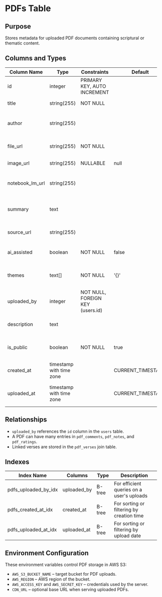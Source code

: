 # PDFs Table

## Purpose
Stores metadata for uploaded PDF documents containing scriptural or thematic content.

## Columns and Types

| Column Name | Type | Constraints | Default | Description |
|-------------|------|-------------|---------|-------------|
| id | integer | PRIMARY KEY, AUTO INCREMENT | | Unique identifier for the PDF |
| title | string(255) | NOT NULL | | Title of the document |
| author | string(255) | | | Author or source of the document |
| file_url | string(255) | NOT NULL | | Location of the PDF in S3 or CDN |
| image_url | string(255) | NULLABLE | null | Cover image for this PDF |
| notebook_lm_url | string(255) | | | Link to a related NotebookLM notebook |
| summary | text | | | One-paragraph summary of the PDF |
| source_url | string(255) | | | Original source or external link |
| ai_assisted | boolean | NOT NULL | false | Indicates if AI assisted in creation |
| themes | text[] | NOT NULL | '{}' | Array of themes/tags associated with the PDF |
| uploaded_by | integer | NOT NULL, FOREIGN KEY (users.id) | | ID of the user who uploaded |
| description | text | | | Optional description for the PDF |
| is_public | boolean | NOT NULL | true | Whether the PDF is publicly visible |
| created_at | timestamp with time zone | | CURRENT_TIMESTAMP | Record creation timestamp |
| uploaded_at | timestamp with time zone | | CURRENT_TIMESTAMP | Date and time the PDF was uploaded |

## Relationships

- `uploaded_by` references the `id` column in the `users` table.
- A PDF can have many entries in `pdf_comments`, `pdf_notes`, and `pdf_ratings`.
- Linked verses are stored in the `pdf_verses` join table.

## Indexes

| Index Name | Columns | Type | Description |
|------------|---------|------|-------------|
| pdfs_uploaded_by_idx | uploaded_by | B-tree | For efficient queries on a user's uploads |
| pdfs_created_at_idx | created_at | B-tree | For sorting or filtering by creation time |
| pdfs_uploaded_at_idx | uploaded_at | B-tree | For sorting or filtering by upload date |

## Environment Configuration

These environment variables control PDF storage in AWS S3:

- `AWS_S3_BUCKET_NAME` – target bucket for PDF uploads.
- `AWS_REGION` – AWS region of the bucket.
- `AWS_ACCESS_KEY` and `AWS_SECRET_KEY` – credentials used by the server.
- `CDN_URL` – optional base URL when serving uploaded PDFs.
